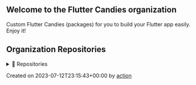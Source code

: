## Welcome to the Flutter Candies organization

Custom Flutter Candies (packages) for you to build your Flutter app easily. Enjoy it!

## Organization Repositories

<details><summary>📖 Repositories</summary>

| Name | Description | Stars | Latest Commit |
| ---- | --- | ----------- | ------------- |
| [wechat_flutter](https://github.com/fluttercandies/wechat_flutter) | wechat_flutter is Flutter version WeChat, an excellent Flutter instant messaging IM open source library! | 2304 | 2023-07-12T03:05:28Z |
| [NeteaseCloudMusic](https://github.com/fluttercandies/NeteaseCloudMusic) | Flutter - NeteaseCloudMusic  Flutter 版本的网易云音乐 | 1743 | 2023-07-07T02:15:13Z |
| [extended_image](https://github.com/fluttercandies/extended_image) | A powerful official extension library of image, which support placeholder(loading)/ failed state, cache network, zoom pan image, photo view, slide out page, editor(crop,rotate,flip), paint custom etc. | 1694 | 2023-07-12T03:08:39Z |
| [flutter_wechat_assets_picker](https://github.com/fluttercandies/flutter_wechat_assets_picker) | An image picker (also with videos and audios) for Flutter projects based on the WeChat's UI. | 1281 | 2023-07-12T06:10:23Z |
| [flutter_smart_dialog](https://github.com/fluttercandies/flutter_smart_dialog) | An elegant Flutter Dialog solution \| 一种更优雅的 Flutter Dialog 解决方案 | 860 | 2023-07-11T09:54:55Z |
| [flutter_candies](https://github.com/fluttercandies/flutter_candies) | custom flutter candies(widgets) for you to build flutter app easily, enjoy it   | 789 | 2023-06-11T12:04:54Z |
| [flutter_photo_manager](https://github.com/fluttercandies/flutter_photo_manager) | A Flutter plugin that provides images, videos, and audio abstraction management APIs without interface integration, available on Android, iOS, and macOS. | 570 | 2023-07-11T22:54:52Z |
| [flutter_image_compress](https://github.com/fluttercandies/flutter_image_compress) | flutter image compress | 546 | 2023-07-03T02:35:52Z |
| [extended_text](https://github.com/fluttercandies/extended_text) | A powerful extended official text for Flutter, which supports Speical Text(Image,@somebody), Custom Background, Custom overFlow, Text Selection. | 543 | 2023-07-11T09:06:16Z |
| [extended_nested_scroll_view](https://github.com/fluttercandies/extended_nested_scroll_view) | extended nested scroll view to fix following issues.  1.pinned sliver header issue  2.inner scrollables in tabview sync issue  3.pull to refresh is not work. 4.do without ScrollController in NestedScrollView's body | 510 | 2023-07-10T08:58:51Z |
| [flutter_custom_calendar](https://github.com/fluttercandies/flutter_custom_calendar) | Flutter的一个日历控件 | 493 | 2023-07-12T08:40:00Z |
| [extended_text_field](https://github.com/fluttercandies/extended_text_field) | extended official text field to quickly build special text like inline image, @somebody, custom background etc. | 462 | 2023-07-07T01:24:55Z |
| [like_button](https://github.com/fluttercandies/like_button) | Like Button is a flutter library that allows you to create a button with animation effects similar to Twitter's heart when you like something and animation effects to increase like count. | 389 | 2023-07-12T02:56:19Z |
| [flutter_image_editor](https://github.com/fluttercandies/flutter_image_editor) | Flutter plugin, support android/ios.Support crop, flip, rotate, color martix, mix image, add text. merge multi images. | 341 | 2023-07-03T16:06:10Z |
| [JsonToDart](https://github.com/fluttercandies/JsonToDart) | The tool to convert json to dart code, support Windows，Mac，Web. | 335 | 2023-07-06T03:26:24Z |
| [waterfall_flow](https://github.com/fluttercandies/waterfall_flow) | A Flutter grid view which supports waterfall flow layout. | 317 | 2023-07-09T04:16:12Z |
| [loading_more_list](https://github.com/fluttercandies/loading_more_list) | A loading more list which supports ListView,GridView,WaterfallFlow and Slivers. | 305 | 2023-07-11T06:35:02Z |
| [flutter_wechat_camera_picker](https://github.com/fluttercandies/flutter_wechat_camera_picker) | A camera picker (take photos and videos) for Flutter projects based on WeChat's UI. It's a standalone module of wechat_assets_picker yet it can be run separately. | 296 | 2023-07-12T06:04:27Z |
| [FlutterJsonBeanFactory](https://github.com/fluttercandies/FlutterJsonBeanFactory) | What I do is generate dart beans based on json, as well as generics parameters and json build instances | 217 | 2023-07-12T22:48:01Z |
| [extended_tabs](https://github.com/fluttercandies/extended_tabs) | A powerful official extension library of Tab/TabBar/TabView, which support to scroll ancestor or child Tabs when current is overscroll, and set scroll direction and cache extent. | 217 | 2023-07-12T22:53:48Z |
| [pull_to_refresh_notification](https://github.com/fluttercandies/pull_to_refresh_notification) | Flutter plugin for building pull to refresh effects with PullToRefreshNotification and PullToRefreshContainer quickly. | 170 | 2023-06-26T01:31:42Z |
| [flutter_interactional_widget](https://github.com/fluttercandies/flutter_interactional_widget) | <no description> | 154 | 2023-07-03T06:43:52Z |
| [flutter-interactive-chart](https://github.com/fluttercandies/flutter-interactive-chart) | A candlestick chart that supports pinch-to-zoom and panning. | 151 | 2023-07-12T16:15:04Z |
| [extended_image_library](https://github.com/fluttercandies/extended_image_library) |  package library for extended_image, extended_text and extended_text_field,provide common base class. | 133 | 2023-07-10T11:26:33Z |
| [extended_sliver](https://github.com/fluttercandies/extended_sliver) | A powerful extension library of Sliver, which include SliverToNestedScrollBoxAdapter， SliverPinnedPersistentHeader, SliverPinnedToBoxAdapter and ExtendedSliverAppbar. | 131 | 2023-07-12T22:46:47Z |
| [ff_annotation_route](https://github.com/fluttercandies/ff_annotation_route) | Provide route generator to create route map quickly by annotations. | 114 | 2023-06-25T17:43:07Z |
| [nav_router](https://github.com/fluttercandies/nav_router) | flutter The lightest, easiest and most convenient route management! | 104 | 2023-05-01T02:52:29Z |
| [flutter_filereader](https://github.com/fluttercandies/flutter_filereader) | Flutter实现的本地文件(pdf word excel 等)查看插件,非在线预览 | 103 | 2023-05-20T11:52:43Z |
| [w_popup_menu](https://github.com/fluttercandies/w_popup_menu) | w_popup_menu # A pop-up menu that mimics the iOS WeChat page | 89 | 2023-05-24T00:59:31Z |
| [flutter_drawing_board](https://github.com/fluttercandies/flutter_drawing_board) | A new Flutter package of drawing board | 85 | 2023-07-10T03:10:10Z |
| [left-scroll-actions](https://github.com/fluttercandies/left-scroll-actions) | Flutter的左滑删除组件 | 81 | 2023-07-07T07:41:45Z |
| [flutter_asset_generator](https://github.com/fluttercandies/flutter_asset_generator) | Generate an R file for mapping all assets. Supports preview of image. | 73 | 2023-07-09T15:33:50Z |
| [extended_text_library](https://github.com/fluttercandies/extended_text_library) | extended_text_library for extended_text and extended_text_field | 73 | 2023-06-06T23:32:41Z |
| [no-free-usage-action](https://github.com/fluttercandies/no-free-usage-action) | A NO-FREE-USAGE action for github. (Only worked with github action.) | 59 | 2023-06-27T03:32:14Z |
| [flutter_hsvcolor_picker](https://github.com/fluttercandies/flutter_hsvcolor_picker) | A HSV color picker for your flutter app. RGB HSV Wheel Hue Saturation Values. | 50 | 2023-03-31T09:37:38Z |
| [flex_grid](https://github.com/fluttercandies/flex_grid) | The FlexGrid control provides a powerful and quickly way to display data in a tabular format. It is including that frozened column/row,loading more, high performance and better experience in TabBarView/PageView. | 50 | 2023-07-06T12:24:06Z |
| [stack_board](https://github.com/fluttercandies/stack_board) | 层叠控件摆放 | 49 | 2023-07-10T10:23:38Z |
| [extended_list](https://github.com/fluttercandies/extended_list) | extended list(ListView/GridView) support track collect garbage of children/viewport indexes, build lastChild as special child in the case that it is loadmore/no more item and enable to layout close to trailing. | 44 | 2022-10-08T01:30:43Z |
| [ripple_backdrop_animate_route](https://github.com/fluttercandies/ripple_backdrop_animate_route) | A ripple animation with backdrop of route. | 43 | 2023-07-04T06:15:22Z |
| [flutter_juejin](https://github.com/fluttercandies/flutter_juejin) | https://juejin.cn in Flutter | 38 | 2023-07-06T08:29:45Z |
| [assets_generator](https://github.com/fluttercandies/assets_generator) | The flutter tool to generate assets‘s configs(yaml) and consts automatically for single project and multiple modules. | 33 | 2023-05-30T08:22:31Z |
| [flutter_record_mp3](https://github.com/fluttercandies/flutter_record_mp3) | flutter record mp3 using the native api | 33 | 2023-03-20T07:32:07Z |
| [fconsole](https://github.com/fluttercandies/fconsole) | 一个用于调试的面板 | 30 | 2023-06-02T01:03:41Z |
| [flutter_bdface_collect](https://github.com/fluttercandies/flutter_bdface_collect) | a baidu face offline collect plugin. Only Android and IOS platforms are supported.  百度人脸离线采集插件，只支持安卓和iOS。 | 30 | 2023-05-24T12:36:12Z |
| [flutter_draggable_container](https://github.com/fluttercandies/flutter_draggable_container) | A Draggable Widget Container | 26 | 2023-06-09T07:57:20Z |
| [http_client_helper](https://github.com/fluttercandies/http_client_helper) | A Flutter plugin for http request with cancel and retry fuctions. | 23 | 2023-06-15T23:03:45Z |
| [flutter_switch_clipper](https://github.com/fluttercandies/flutter_switch_clipper) | A Flutter package that two widgets switch with clipper. | 23 | 2023-05-30T08:24:09Z |
| [flutter_qweather](https://github.com/fluttercandies/flutter_qweather) | 和风天气  Flutter 插件 | 22 | 2023-06-22T03:45:09Z |
| [dash_painter](https://github.com/fluttercandies/dash_painter) | a package for flutter canvas paint dash line path easily. | 21 | 2023-05-30T08:23:49Z |
| [flutter_ali_auth](https://github.com/fluttercandies/flutter_ali_auth) | Flutter Ali Auth Plugin 阿里云一键登录Flutter插件 | 21 | 2023-06-05T08:32:24Z |
| [baidupan](https://github.com/fluttercandies/baidupan) | Baidu net disk api for dart, 百度网盘的 dart 库 | 19 | 2023-04-24T07:54:01Z |
| [flutter_live_activities](https://github.com/fluttercandies/flutter_live_activities) | Flutter Live Activities Plugin | 19 | 2023-01-15T13:24:41Z |
| [extra_hittest_area](https://github.com/fluttercandies/extra_hittest_area) | Manually add the extra hitTest area of a widget without changing its size or layout. | 17 | 2023-03-08T11:35:38Z |
| [flutter_learning_tests](https://github.com/fluttercandies/flutter_learning_tests) | 学习 Flutter 路上的点滴及小测~ | 15 | 2023-05-18T09:52:57Z |
| [flutter_mlkit_scan_plugin](https://github.com/fluttercandies/flutter_mlkit_scan_plugin) | <no description> | 15 | 2023-03-12T09:04:47Z |
| [flutter_slider_view](https://github.com/fluttercandies/flutter_slider_view) | A slider view widget that supports custom type models and various configs. | 15 | 2022-08-17T12:45:56Z |
| [ios_willpop_transition_theme](https://github.com/fluttercandies/ios_willpop_transition_theme) | A Flutter package to solve the conflict between ios sliding back and Willpop | 12 | 2023-04-25T05:20:31Z |
| [saver_gallery](https://github.com/fluttercandies/saver_gallery) | <no description> | 11 | 2023-05-15T14:30:59Z |
| [candies_analyzer_plugin](https://github.com/fluttercandies/candies_analyzer_plugin) | The plugin to help create custom analyzer plugin quickly and provide some useful lints and get suggestion and auto import for extension member. | 11 | 2023-02-20T06:47:04Z |
| [flutter_candies_gallery](https://github.com/fluttercandies/flutter_candies_gallery) | flutter_candies | 10 | 2023-05-06T00:49:19Z |
| [extended_list_library](https://github.com/fluttercandies/extended_list_library) | package library for extended_list and waterfall_flow, it provides core classes. | 10 | 2023-05-30T08:22:44Z |
| [flutter_float_window](https://github.com/fluttercandies/flutter_float_window) | flutter_float_window是一个悬浮窗插件，具备悬浮窗权限申请等功能 | 10 | 2022-03-23T06:42:02Z |
| [scan_barcode](https://github.com/fluttercandies/scan_barcode) | Barcode/QRCode scan, base of google mikit. | 10 | 2023-06-22T11:03:48Z |
| [adaptation](https://github.com/fluttercandies/adaptation) | Screen for adaptation. | 8 | 2022-10-18T08:11:53Z |
| [w_reorder_list](https://github.com/fluttercandies/w_reorder_list) | <no description> | 7 | 2020-10-16T08:25:13Z |
| [properties](https://github.com/fluttercandies/properties) | Load properties format in dart or flutter | 7 | 2023-02-12T03:27:23Z |
| [JsonToDartWeb](https://github.com/fluttercandies/JsonToDartWeb) | JsonToDart Web 带字体文件 | 6 | 2021-01-05T03:36:26Z |
| [flutter_candies_demo_library](https://github.com/fluttercandies/flutter_candies_demo_library) |  package library for demo of flutter candies, it provides core classes. | 6 | 2021-04-19T15:49:10Z |
| [coordtransform](https://github.com/fluttercandies/coordtransform) | A coord transform tool. 提供百度坐标系(BD-09)、火星坐标系(国测局坐标系、GCJ02)、WGS84坐标系的相互转换。 | 6 | 2022-07-22T00:41:39Z |
| [loading_more_list_library](https://github.com/fluttercandies/loading_more_list_library) | dart package library for LoadingMoreList, it provides core classes. | 5 | 2023-05-30T08:22:46Z |
| [ff_native_screenshot](https://github.com/fluttercandies/ff_native_screenshot) | A Flutter plugin to take or listen screenshot(support Platform Views) for Android and iOS with native code. | 5 | 2023-05-30T01:41:26Z |
| [CandiesBot](https://github.com/fluttercandies/CandiesBot) | <no description> | 4 | 2022-07-07T08:39:39Z |
| [flutter_challenges](https://github.com/fluttercandies/flutter_challenges) | Just do the first one, don't do second who. | 4 | 2021-11-12T08:32:04Z |
| [douget](https://github.com/fluttercandies/douget) | <no description> | 4 | 2023-01-03T23:44:14Z |
| [sync_scroll_library](https://github.com/fluttercandies/sync_scroll_library) | The library for extended_tabs and flex_grid | 4 | 2022-08-10T07:53:17Z |
| [simple_provider](https://github.com/fluttercandies/simple_provider) | flutter simple provider | 3 | 2020-05-06T07:21:02Z |
| [flutter_candies_package_tools](https://github.com/fluttercandies/flutter_candies_package_tools) | tool to create package and demo | 3 | 2020-09-04T08:13:33Z |
| [ff_annotation_route_library](https://github.com/fluttercandies/ff_annotation_route_library) | The library for ff_annotation_route | 3 | 2023-05-30T08:23:39Z |
| [dext](https://github.com/fluttercandies/dext) | Some extension for dart | 3 | 2023-03-29T13:16:20Z |
| [blue_flutter](https://github.com/fluttercandies/blue_flutter) | blue_flutter是flutter的蓝牙通讯插件 | 2 | 2021-02-22T01:22:32Z |
| [ff_annotation_route_core](https://github.com/fluttercandies/ff_annotation_route_core) | The core library for ff_annotation_route | 2 | 2023-05-30T08:23:39Z |
| [flutter_bindings_compatible](https://github.com/fluttercandies/flutter_bindings_compatible) | Provides compatible bindings instance across different Flutter version. | 1 | 2022-05-16T01:14:38Z |
| [flutter_candies_jpush](https://github.com/fluttercandies/flutter_candies_jpush) | 极光Flutter推送插件 | 1 | 2022-06-13T02:40:48Z |
| [flutter_clean](https://github.com/fluttercandies/flutter_clean) | help clean all of Flutter and Dart projects | 1 | 2022-05-30T03:19:53Z |
| [env2dart](https://github.com/fluttercandies/env2dart) | A simple way to generate  code from a  file. | 1 | 2023-03-22T05:54:17Z |
| [harmony_os_version](https://github.com/fluttercandies/harmony_os_version) | <no description> | 1 | 2023-07-11T08:53:47Z |
| [upgrade_tool](https://github.com/fluttercandies/upgrade_tool) | Resolve warnings caused by xxxbinding. Instance in Flutter 3.0 | 0 | 2022-06-03T04:09:31Z |


</details>

Created on 2023-07-12T23:15:43+00:00 by [action](https://github.com/CaiJingLong/action-org-repo-list.git)

